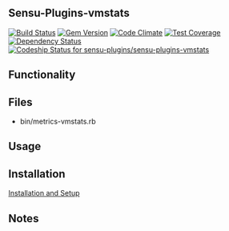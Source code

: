 ## Sensu-Plugins-vmstats

[ ![Build Status](https://travis-ci.org/sensu-plugins/sensu-plugins-vmstats.svg?branch=master)](https://travis-ci.org/sensu-plugins/sensu-plugins-vmstats)
[![Gem Version](https://badge.fury.io/rb/sensu-plugins-vmstats.svg)](http://badge.fury.io/rb/sensu-plugins-vmstats)
[![Code Climate](https://codeclimate.com/github/sensu-plugins/sensu-plugins-vmstats/badges/gpa.svg)](https://codeclimate.com/github/sensu-plugins/sensu-plugins-vmstats)
[![Test Coverage](https://codeclimate.com/github/sensu-plugins/sensu-plugins-vmstats/badges/coverage.svg)](https://codeclimate.com/github/sensu-plugins/sensu-plugins-vmstats)
[![Dependency Status](https://gemnasium.com/sensu-plugins/sensu-plugins-vmstats.svg)](https://gemnasium.com/sensu-plugins/sensu-plugins-vmstats)
[ ![Codeship Status for sensu-plugins/sensu-plugins-vmstats](https://codeship.com/projects/29fa6610-e20d-0132-3bd9-3642858bbef8/status?branch=master)](https://codeship.com/projects/81376)

## Functionality

## Files
 * bin/metrics-vmstats.rb

## Usage

## Installation

[Installation and Setup](https://github.com/sensu-plugins/documentation/blob/master/user_docs/installation_instructions.md)

## Notes
